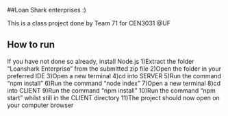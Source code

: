 ##Loan Shark enterprises :)

This is a class project done by Team 71 for CEN3031 @UF

## How to run
If you have not done so already, install Node.js
1)Extract the folder “Loanshark Enterprise” from the submitted zip file
2)Open the folder in your preferred IDE
3)Open a new terminal
4)cd into SERVER
5)Run the command “npm install”
6)Run the command “node index”
7)Open a new terminal
8)cd into CLIENT
9)Run the command “npm install”
10)Run the command “npm start” whilst still in the CLIENT directory
11)The project should now open on your computer browser

